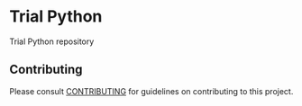 # Trial Python

Trial Python repository

## Contributing

Please consult [CONTRIBUTING](./CONTRIBUTING.md) for guidelines on contributing to this project.
